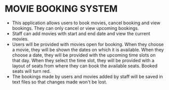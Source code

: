 # MOVIE BOOKING SYSTEM

- This application allows users to book movies, cancel booking and view bookings. They can only cancel or view upcoming bookings.<br/>
- Staff can add movies with start and end date and view the current movies.<br/>
- Users will be provided with movies open for booking. When they choose a movie, they will be shown the dates on which it is available. When they choose a date, they will be provided with the upcoming time slots on that day. When they select the time slot, they will be provided with a layout of seats from where they can book the available seats. Booked seats will turn red.<br/>
- The bookings made by users and movies added by staff will be saved in text files so that changes made won't be lost.
 
